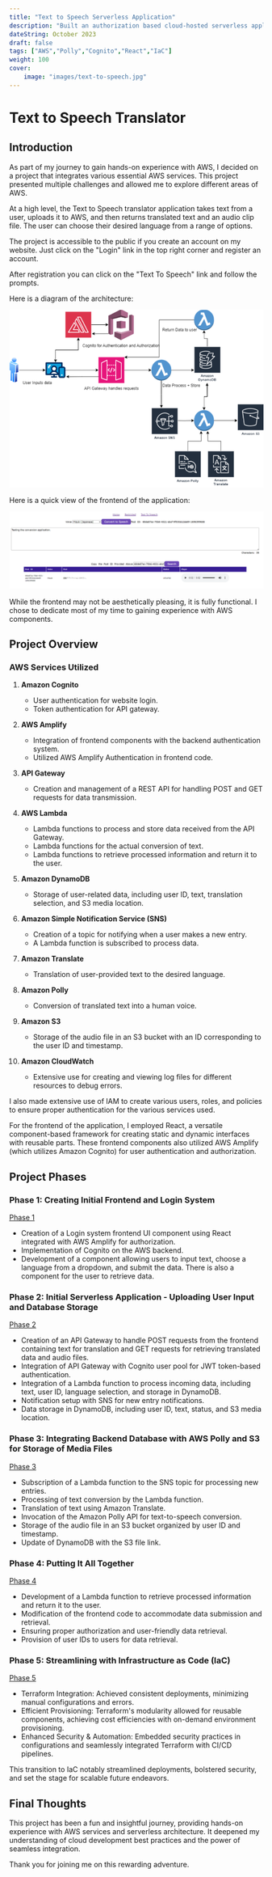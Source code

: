 ```yaml
---
title: "Text to Speech Serverless Application"
description: "Built an authorization based cloud-hosted serverless application that translates text and converts it into speech."
dateString: October 2023
draft: false
tags: ["AWS","Polly","Cognito","React","IaC"]
weight: 100
cover:
    image: "images/text-to-speech.jpg"
---
```


# Text to Speech Translator

## Introduction

As part of my journey to gain hands-on experience with AWS, I decided on a project that integrates various essential AWS services. This project presented multiple challenges and allowed me to explore different areas of AWS.

At a high level, the Text to Speech translator application takes text from a user, uploads it to AWS, and then returns translated text and an audio clip file. The user can choose their desired language from a range of options.

The project is accessible to the public if you create an account on my website. Just click on the "Login" link in the top right corner and register an account.

After registration you can click on the "Text To Speech" link and follow the prompts.

Here is a diagram of the architecture:

![Application Diagram](images/TextToSpeechDiagram.png)

Here is a quick view of the frontend of the application:

![Frontend](images/Frontend.png)

While the frontend may not be aesthetically pleasing, it is fully functional. I chose to dedicate most of my time to gaining experience with AWS components.

## Project Overview

### AWS Services Utilized

1. **Amazon Cognito**
   - User authentication for website login.
   - Token authentication for API gateway.

2. **AWS Amplify**
   - Integration of frontend components with the backend authentication system.
   - Utilized AWS Amplify Authentication in frontend code.

3. **API Gateway**
   - Creation and management of a REST API for handling POST and GET requests for data transmission.

4. **AWS Lambda**
   - Lambda functions to process and store data received from the API Gateway.
   - Lambda functions for the actual conversion of text.
   - Lambda functions to retrieve processed information and return it to the user.

5. **Amazon DynamoDB**
   - Storage of user-related data, including user ID, text, translation selection, and S3 media location.

6. **Amazon Simple Notification Service (SNS)**
   - Creation of a topic for notifying when a user makes a new entry.
   - A Lambda function is subscribed to process data.

7. **Amazon Translate**
   - Translation of user-provided text to the desired language.

8. **Amazon Polly**
   - Conversion of translated text into a human voice.

9. **Amazon S3**
   - Storage of the audio file in an S3 bucket with an ID corresponding to the user ID and timestamp.

10. **Amazon CloudWatch**
    - Extensive use for creating and viewing log files for different resources to debug errors.


I also made extensive use of IAM to create various users, roles, and policies to ensure proper authentication for the various services used.

For the frontend of the application, I employed React, a versatile component-based framework for creating static and dynamic interfaces with reusable parts. These frontend components also utilized AWS Amplify (which utilizes Amazon Cognito) for user authentication and authorization.

## Project Phases

### Phase 1: Creating Initial Frontend and Login System

[Phase 1](https://frankdoka.com/blog/text-to-speech-1)

- Creation of a Login system frontend UI component using React integrated with AWS Amplify for authorization.
- Implementation of Cognito on the AWS backend.
- Development of a component allowing users to input text, choose a language from a dropdown, and submit the data. There is also a component for the user to retrieve data.

### Phase 2: Initial Serverless Application - Uploading User Input and Database Storage

[Phase 2](https://frankdoka.com/blog/text-to-speech-2)

- Creation of an API Gateway to handle POST requests from the frontend containing text for translation and GET requests for retrieving translated data and audio files.
- Integration of API Gateway with Cognito user pool for JWT token-based authentication.
- Integration of a Lambda function to process incoming data, including text, user ID, language selection, and storage in DynamoDB.
- Notification setup with SNS for new entry notifications.
- Data storage in DynamoDB, including user ID, text, status, and S3 media location.

### Phase 3: Integrating Backend Database with AWS Polly and S3 for Storage of Media Files

[Phase 3](https://frankdoka.com/blog/text-to-speech-3)

- Subscription of a Lambda function to the SNS topic for processing new entries.
- Processing of text conversion by the Lambda function.
- Translation of text using Amazon Translate.
- Invocation of the Amazon Polly API for text-to-speech conversion.
- Storage of the audio file in an S3 bucket organized by user ID and timestamp.
- Update of DynamoDB with the S3 file link.

### Phase 4: Putting It All Together

[Phase 4](https://frankdoka.com/blog/text-to-speech-4)

- Development of a Lambda function to retrieve processed information and return it to the user.
- Modification of the frontend code to accommodate data submission and retrieval.
- Ensuring proper authorization and user-friendly data retrieval.
- Provision of user IDs to users for data retrieval.

### Phase 5: Streamlining with Infrastructure as Code (IaC)

[Phase 5](https://frankdoka.com/blog/text-to-speech-5)

- Terraform Integration: Achieved consistent deployments, minimizing manual configurations and errors.
- Efficient Provisioning: Terraform's modularity allowed for reusable components, achieving cost            efficiencies with on-demand environment provisioning.
- Enhanced Security & Automation: Embedded security practices in configurations and seamlessly integrated Terraform with CI/CD pipelines.

This transition to IaC notably streamlined deployments, bolstered security, and set the stage for scalable future endeavors.


## Final Thoughts

This project has been a fun and insightful journey, providing hands-on experience with AWS services and serverless architecture. It deepened my understanding of cloud development best practices and the power of seamless integration.

Thank you for joining me on this rewarding adventure.
